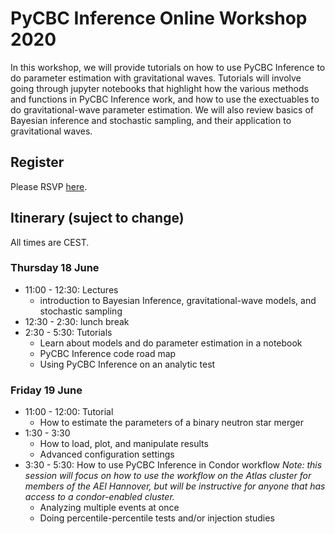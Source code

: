 # PyCBC Inference Online Workshop 2020

In this workshop, we will provide tutorials on how to use PyCBC Inference to do parameter estimation with gravitational waves. Tutorials will involve going through jupyter notebooks that highlight how the various methods and functions in PyCBC Inference work, and how to use the exectuables to do gravitational-wave parameter estimation. We will also review basics of Bayesian inference and stochastic sampling, and their application to gravitational waves.

## Register

Please RSVP [here](https://forms.gle/wqcDU9KYpfin7YcF8).

## Itinerary (suject to change)

All times are CEST.

### Thursday 18 June
 * 11:00 - 12:30: Lectures
   * introduction to Bayesian Inference,  gravitational-wave models, and stochastic sampling
 * 12:30 - 2:30: lunch break
 * 2:30 - 5:30: Tutorials
   * Learn about models and do parameter estimation in a notebook
   * PyCBC Inference code road map
   * Using PyCBC Inference on an analytic test

### Friday 19 June
 * 11:00 - 12:00: Tutorial
   * How to estimate the parameters of a binary neutron star merger
 * 1:30 - 3:30
   * How to load, plot, and manipulate results
   * Advanced configuration settings   
 * 3:30 - 5:30: How to use PyCBC Inference in Condor workflow *Note: this session will focus on how to use the workflow on the Atlas cluster for members of the AEI Hannover, but will be instructive for anyone that has access to a condor-enabled cluster.*
   * Analyzing multiple events at once
   * Doing percentile-percentile tests and/or injection studies
